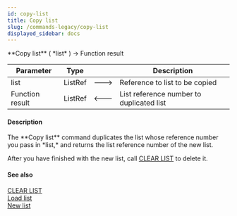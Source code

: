 ```yaml
---
id: copy-list
title: Copy list
slug: /commands-legacy/copy-list
displayed_sidebar: docs
---
```


<!--REF #_command_.Copy list.Syntax-->**Copy list** ( *list* ) -> Function result<!-- END REF-->
<!--REF #_command_.Copy list.Params-->
| Parameter | Type |  | Description |
| --- | --- | --- | --- |
| list | ListRef | &#x1F852; | Reference to list to be copied |
| Function result | ListRef | &#x1F850; | List reference number to duplicated list |

<!-- END REF-->

#### Description 

<!--REF #_command_.Copy list.Summary-->The **Copy list** command duplicates the list whose reference number you pass in *list,* and returns the list reference number of the new list.<!-- END REF-->

After you have finished with the new list, call [CLEAR LIST](clear-list.md) to delete it.

#### See also 

[CLEAR LIST](clear-list.md)  
[Load list](load-list.md)  
[New list](new-list.md)  